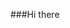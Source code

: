 ###Hi there
<!--
**Ayush-1201/Ayush-1201** is a ✨ _special_ ✨ repository because its `README.md` (this file) appears on your GitHub profile.

Here are some ideas to get you started:

- 🔭 I’m currently having fun coding :)
- 🌱 I’m currently learning as much as I can!
- 👯 I’m looking to collaborate on ...
- 🤔 I’m looking for help with web development :(
- 💬 Ask me about nothing, please^.^
- 📫 I'm interested in anime, coding and guitar.
- 😄 Pronouns: ...
- ⚡ Fun fact: I have friends!!!
-->


